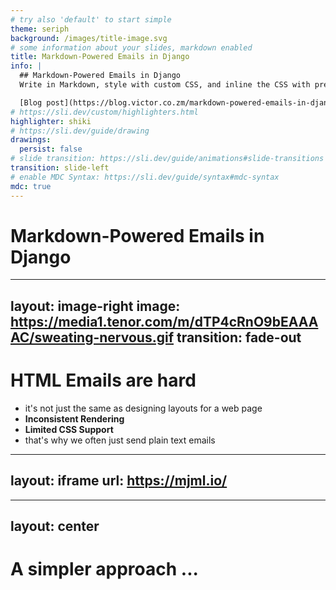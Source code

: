 ```yaml
---
# try also 'default' to start simple
theme: seriph
background: /images/title-image.svg
# some information about your slides, markdown enabled
title: Markdown-Powered Emails in Django
info: |
  ## Markdown-Powered Emails in Django
  Write in Markdown, style with custom CSS, and inline the CSS with premailer.

  [Blog post](https://blog.victor.co.zm/markdown-powered-emails-in-django)
# https://sli.dev/custom/highlighters.html
highlighter: shiki
# https://sli.dev/guide/drawing
drawings:
  persist: false
# slide transition: https://sli.dev/guide/animations#slide-transitions
transition: slide-left
# enable MDC Syntax: https://sli.dev/guide/syntax#mdc-syntax
mdc: true
---
```


<div class="mb-60">
  <h1>Markdown-Powered Emails in Django</h1>
  <!-- Write in Markdown, style with custom CSS, and inline the CSS with premailer. -->
</div>

---
layout: image-right
image: https://media1.tenor.com/m/dTP4cRnO9bEAAAAC/sweating-nervous.gif
transition: fade-out
---

# HTML Emails are hard

<v-clicks>

- it's not just the same as designing layouts for a web page
- **Inconsistent Rendering**
- **Limited CSS Support**
- that's why we often just send plain text emails
</v-clicks>

---
layout: iframe
url: https://mjml.io/
---

---
layout: center
---

# A simpler approach ...